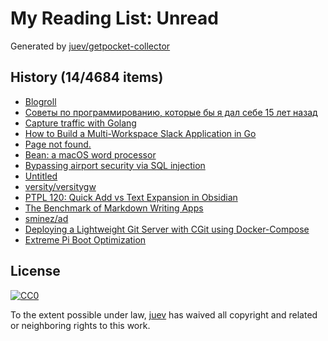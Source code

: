 # My Reading List: Unread

Generated by [juev/getpocket-collector](https://github.com/juev/getpocket-collector)

## History (14/4684 items)

- [Blogroll](https://www.mollywhite.net/blogroll)
- [Советы по программированию, которые бы я дал себе 15 лет назад](https://habr.com/ru/companies/ruvds/articles/839256/)
- [Capture traffic with Golang](https://aohorodnyk.com/post/2024-08-31-golang-traffic-capturer/)
- [How to Build a Multi-Workspace Slack Application in Go](https://www.blinkops.com/blog/how-to-build-a-multi-workspace-slack-application-in-go)
- [Page not found.](https://capacities.io//use-cases/inbox)
- [Bean: a macOS word processor](https://bean-osx.com/Bean.html)
- [Bypassing airport security via SQL injection](https://ian.sh/tsa)
- [Untitled](https://tuta.com/ru/blog/anonymous-email.html)
- [versity/versitygw](https://github.com/versity/versitygw)
- [PTPL 120: Quick Add vs Text Expansion in Obsidian](https://www.blog.plaintextpaperless.com/p/ptpl-120-quick-add-vs-text-expansion)
- [The Benchmark of Markdown Writing Apps](https://ia.net/writer)
- [sminez/ad](https://github.com/sminez/ad)
- [Deploying a Lightweight Git Server with CGit using Docker-Compose](https://brandonrozek.com/blog/lightweight-gitc-docker-compose/)
- [Extreme Pi Boot Optimization](https://kittenlabs.de/blog/2024/09/01/extreme-pi-boot-optimization/)

## License

[![CC0](https://mirrors.creativecommons.org/presskit/buttons/88x31/svg/cc-zero.svg)](https://creativecommons.org/publicdomain/zero/1.0/)

To the extent possible under law, [juev](https://github.com/juev) has waived all copyright and related or neighboring rights to this work.
